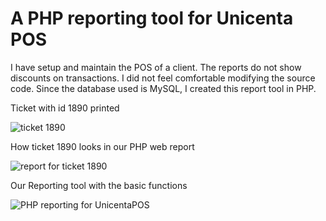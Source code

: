 # A PHP reporting tool for Unicenta POS

I have setup and maintain the POS of a client. The reports do not show discounts on transactions.
I did not feel comfortable modifying the source code. Since the database used is MySQL, I created this report tool in PHP.

Ticket with id 1890 printed

![ticket 1890](https://github.com/wilwad/php-reporting-for-unicentaopos/blob/main/ticket-1890.png?raw=true)

How ticket 1890 looks in our PHP web report

![report for ticket 1890](https://github.com/wilwad/php-reporting-for-unicentaopos/blob/main/1890-report.png?raw=true)

Our Reporting tool with the basic functions

![PHP reporting for UnicentaPOS](https://github.com/wilwad/php-reporting-for-unicentaopos/blob/main/php-reporting.png?raw=true)
